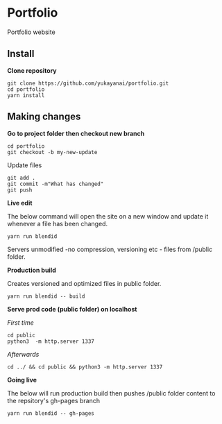 # Portfolio

Portfolio website

## Install

**Clone repository**

```
git clone https://github.com/yukayanai/portfolio.git
cd portfolio
yarn install
```

## Making changes

**Go to project folder then checkout new branch**
```
cd portfolio
git checkout -b my-new-update
```
Update files
```
git add . 
git commit -m"What has changed"
git push
```

**Live edit**

The below command will open the site on a new window and update it whenever a file has been changed. 
```
yarn run blendid
```
Servers unmodified -no compression, versioning etc - files from /public folder.

**Production build**

Creates versioned and optimized files in public folder.
```
yarn run blendid -- build
```

**Serve prod code (public folder) on localhost**

_First time_
```
cd public
python3  -m http.server 1337
```

_Afterwards_
```
cd ../ && cd public && python3 -m http.server 1337
```


**Going live**

The below will run production build then pushes /public folder content to the repsitory's gh-pages branch
```
yarn run blendid -- gh-pages
```
